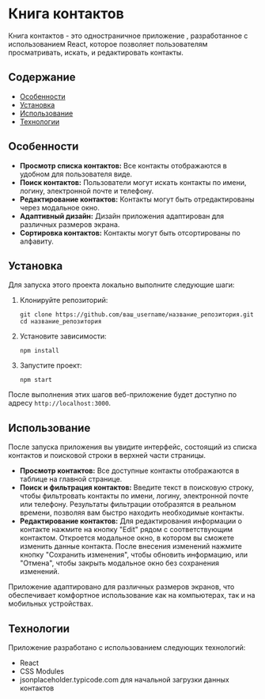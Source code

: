 # Книга контактов

Книга контактов - это одностраничное приложение , разработанное с использованием React, которое позволяет пользователям просматривать, искать, и редактировать контакты.

## Содержание

- [Особенности](#особенности)
- [Установка](#установка)
- [Использование](#использование)
- [Технологии](#технологии)

## Особенности

- **Просмотр списка контактов:** Все контакты отображаются в удобном для пользователя виде.
- **Поиск контактов:** Пользователи могут искать контакты по имени, логину, электронной почте и телефону.
- **Редактирование контактов:** Контакты могут быть отредактированы через модальное окно.
- **Адаптивный дизайн:** Дизайн приложения адаптирован для различных размеров экрана.
- **Сортировка контактов:** Контакты могут быть отсортированы по алфавиту.

## Установка

Для запуска этого проекта локально выполните следующие шаги:

1. Клонируйте репозиторий:

    ```
    git clone https://github.com/ваш_username/название_репозитория.git
    cd название_репозитория
    ```

2. Установите зависимости:

    ```
    npm install
    ```

3. Запустите проект:

    ```
    npm start
    ```

После выполнения этих шагов веб-приложение будет доступно по адресу `http://localhost:3000`.

## Использование

После запуска приложения вы увидите интерфейс, состоящий из списка контактов и поисковой строки в верхней части страницы.

- **Просмотр контактов:** Все доступные контакты отображаются в таблице на главной странице.
- **Поиск и фильтрация контактов:** Введите текст в поисковую строку, чтобы фильтровать контакты по имени, логину, электронной почте или телефону. Результаты фильтрации отобразятся в реальном времени, позволяя вам быстро находить необходимые контакты.
- **Редактирование контактов:** Для редактирования информации о контакте нажмите на кнопку "Edit" рядом с соответствующим контактом. Откроется модальное окно, в котором вы сможете изменить данные контакта. После внесения изменений нажмите кнопку "Сохранить изменения", чтобы обновить информацию, или "Отмена", чтобы закрыть модальное окно без сохранения изменений.

Приложение адаптировано для различных размеров экранов, что обеспечивает комфортное использование как на компьютерах, так и на мобильных устройствах.


## Технологии

Приложение разработано с использованием следующих технологий:

- React
- CSS Modules
- jsonplaceholder.typicode.com для начальной загрузки данных контактов



